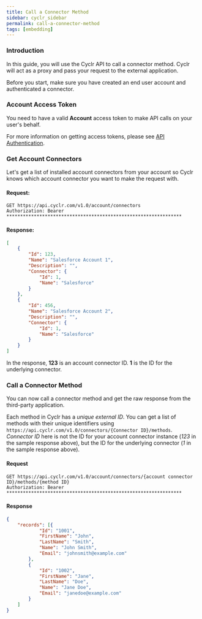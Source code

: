 ```yaml
---
title: Call a Connector Method
sidebar: cyclr_sidebar
permalink: call-a-connector-method
tags: [embedding]
---
```


### Introduction

In this guide, you will use the Cyclr API to call a connector method. Cyclr will act as a proxy and pass your request to the external application.

Before you start, make sure you have created an end user account and authenticated a connector.

### Account Access Token

You need to have a valid **Account** access token to make API calls on your user's behalf.

For more information on getting access tokens, please see [API Authentication](./cyclr-api-authentication).

### Get Account Connectors

Let's get a list of installed account connectors from your account so Cyclr knows which account connector you want to make the request with.

#### Request:

```http
GET https://api.cyclr.com/v1.0/account/connectors
Authorization: Bearer ****************************************************************
```

#### Response:

```json
[
    {
        "Id": 123,
        "Name": "Salesforce Account 1",
        "Description": "",
        "Connector": {
            "Id": 1,
            "Name": "Salesforce"
        }
    },
    {
        "Id": 456,
        "Name": "Salesforce Account 2",
        "Description": "",
        "Connector": {
            "Id": 1,
            "Name": "Salesforce"
        }
    }
]
```

In the response, **123** is an account connector ID. **1** is the ID for the underlying connector.

### Call a Connector Method

You can now call a connector method and get the raw response from the third-party application.

Each method in Cyclr has a *unique external ID*. You can get a list of methods with their unique identifiers using ```https://api.cyclr.com/v1.0/connectors/{Connector ID}/methods```. *Connector ID* here is not the ID for your account connector instance (*123* in the sample response above), but the ID for the underlying connector (*1* in the sample response above).

#### Request

```http
GET https://api.cyclr.com/v1.0/account/connectors/{account connector ID}/methods/{method ID}
Authorization: Bearer ****************************************************************
```

#### Response

```json
{
    "records": [{
            "Id": "1001",
            "FirstName": "John",
            "LastName": "Smith",
            "Name": "John Smith",
            "Email": "johnsmith@example.com"
        },
        {
            "Id": "1002",
            "FirstName": "Jane",
            "LastName": "Doe",
            "Name": "Jane Doe",
            "Email": "janedoe@example.com"
        }
    ]
}
```

